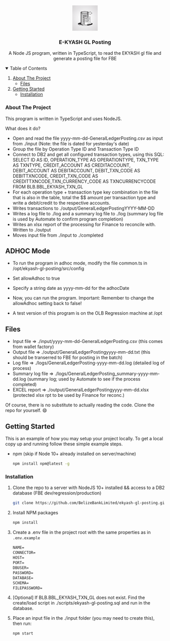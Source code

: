 
<!-- PROJECT LOGO -->
<br />
<p align="center">
  <a href="https://github.com/BelizeBankLimited/ekyash-gl-posting">
    <img src="images/logo.png" alt="Logo" width="80" height="80">
  </a>

  <h3 align="center">E-KYASH GL Posting</h3>

  <p align="center">
    A Node JS program, written in TypeScript, to read the EKYASH gl file and generate a posting file for FBE
  </p>
</p>



<!-- TABLE OF CONTENTS -->
<details open="open">
  <summary>Table of Contents</summary>
  <ol>
    <li>
      <a href="#about-the-project">About The Project</a>
      <ul>
        <li><a href="#files">Files</a></li>
      </ul>
    </li>
    <li>
      <a href="#getting-started">Getting Started</a>
      <ul>
        <li><a href="#installation">Installation</a></li>
      </ul>
    </li>
  </ol>
</details>



<!-- ABOUT THE PROJECT -->
### About The Project

This program is written in TypeScript and uses NodeJS.

What does it do?

* Open and read the file yyyy-mm-dd-GeneralLedgerPosting.csv as input from ./input (Note: the file is dated for yesterday's date)
* Group the file by Operation Type ID and Transaction Type ID
* Connect to DB2 and get all configured transaction types, using this SQL: SELECT ID AS ID, OPERATION_TYPE AS OPERATIONTYPE, TXN_TYPE AS TXNTYPE, CREDIT_ACCOUNT AS CREDITACCOUNT, DEBIT_ACCOUNT AS DEBITACCOUNT, DEBIT_TXN_CODE AS DEBITTXNCODE, CREDIT_TXN_CODE AS CREDITTXNCODE,TXN_CURRENCY_CODE AS TXNCURRENCYCODE FROM BLB.BBL_EKYASH_TXN_GL
* For each operation type + transaction type key combination in the file that is also in the table, total the $$ amount per transaction type and write a debit/credit to the respective accounts.
* Writes transactions to ./output/GeneralLedgerPostingYYYY-MM-DD
* Writes a log file to ./log and a summary log file to ./log (summary log file is used by Automate to confirm program completion)
* Writes an xlsx report of the processing for Finance to reconcile with. Written to ./output
* Moves input file from ./input to ./completed

## ADHOC Mode

* To run the program in adhoc mode, modify the file common.ts in /opt/ekyash-gl-posting/src/config 
* Set allowAdhoc to true
* Specify a string date as yyyy-mm-dd for the adhocDate
* Now, you can run the program. Important: Remember to change the allowAdhoc setting back to false!

* A test version of this program is on the OLB Regression machine at /opt

## Files

* Input file => ./input/yyyy-mm-dd-GeneralLedgerPosting.csv (this comes from wallet factory)
* Output file => ./output/GeneralLedgerPostingyyyy-mm-dd.txt (this should be transerred to FBE for posting in the batch)
* Log file => ./logs/GeneralLedgerPosting-yyyy-mm-dd.log (detailed log of process)
* Summary log file => ./logs/GeneralLedgerPosting_summary-yyyy-mm-dd.log (summary log; used by Automate to see if the process completed)
* EXCEL report => ./output/GeneralLedgerPostingyyyy-mm-dd.xlsx (protected xlsx rpt to be used by Finance for reconc.)

Of course, there is no substitute to actually reading the code. Clone the repo for yourself. :smile:

<!-- GETTING STARTED -->
## Getting Started

This is an example of how you may setup your project locally.
To get a local copy up and running follow these simple example steps.

* npm (skip if Node 10+ already installed on server/machine)
  ```sh
  npm install npm@latest -g
  ```


### Installation

1. Clone the repo to a server with NodeJS 10+ installed && access to a DB2 database (FBE dev/regression/production)
   ```sh
   git clone https://github.com/BelizeBankLimited/ekyash-gl-posting.git
   ```
3. Install NPM packages 
   ```sh
   npm install
   ```
4. Create a .env file in the project root with the same properties as in  `.env.example`
   ```JS
   NAME=
   CONNECTOR=
   HOST=
   PORT=
   DBUSER=
   PASSWORD=
   DATABASE=
   SCHEMA=
   FILEPASSWORD=
   ```
5. [Optional] If BLB.BBL_EKYASH_TXN_GL does not exist. Find the create/load script in ./scripts/ekyash-gl-posting.sql and run in the database.

6. Place an input file in the ./input folder (you may need to create this), then run:
   ```sh
   npm start
   ```



